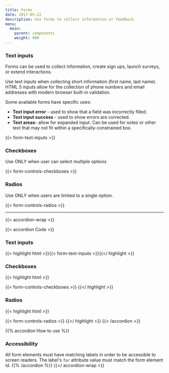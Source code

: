 ```yaml
---
title: Forms
date: 2017-05-22
description: Use forms to collect information or feedback.
menu:
  main:
    parent: components
    weight: 900
---
```



### Text inputs

Forms can be used to collect information, create sign ups, launch surveys, or extend interactions.

Use text inputs when collecting short information (first name, last name). HTML 5 inputs allow for the collection of phone numbers and email addresses with modern browser built-in validation.

Some available forms have specific uses:

* **Text input error** - used to show that a field was incorrectly filled.
* **Text input success** - used to show errors are corrected.
* **Text areas**- allow for expanded input. Can be used for notes or other text that may not fit within a specifically-constrained box.


{{< form-text-inputs >}}

### Checkboxes

Use ONLY when user can select multiple options

{{< form-controls-checkboxes >}}

### Radios

Use ONLY when users are limited to a single option.

{{< form-controls-radios >}}

---

{{< accordion-wrap >}}

{{< accordion Code >}}
  <h3>Text inputs</h3>

  {{< highlight html >}}{{< form-text-inputs >}}{{</ highlight >}}
  <h3>Checkboxes</h3>
  {{< highlight html >}}

  {{< form-controls-checkboxes >}}
  {{</ highlight >}}

  <h3>Radios</h3>
  {{< highlight html >}}

  {{< form-controls-radios >}}
  {{</ highlight >}}
{{< /accordion >}}

{{% accordion How to use %}}
### Accessibility

All form elements must have matching labels in order to be accessible to screen readers. The label's `for` attribute value must match the form element id.
{{% /accordion %}}
{{</ accordion-wrap >}}
